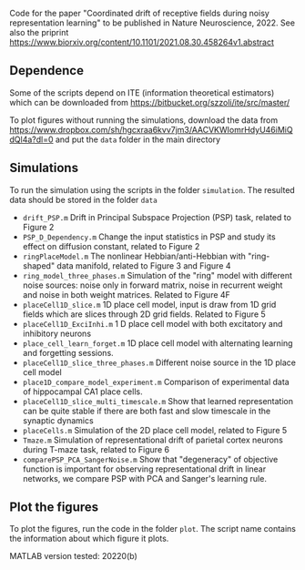 Code for the paper "Coordinated drift of receptive fields during noisy representation learning" to be published in Nature Neuroscience, 2022. See also the priprint https://www.biorxiv.org/content/10.1101/2021.08.30.458264v1.abstract

## Dependence
Some of the scripts depend on ITE (information theoretical estimators) which can be downloaded from https://bitbucket.org/szzoli/ite/src/master/

To plot figures without running the simulations, download the data from https://www.dropbox.com/sh/hgcxraa6kvv7jm3/AACVKWIomrHdyU46iMiQdQl4a?dl=0 and put the `data` folder in the main directory

## Simulations

To run the simulation using the scripts in the folder `simulation`. The resulted data should be stored in the folder `data` 

- `drift_PSP.m` Drift in Principal Subspace Projection (PSP) task, related to Figure 2 
- `PSP_D_Dependency.m` Change the input statistics in PSP and study  its effect on diffusion constant, related to Figure 2
- `ringPlaceModel.m` The nonlinear Hebbian/anti-Hebbian with "ring-shaped" data manifold, related to Figure 3 and Figure 4
- `ring_model_three_phases.m` Simulation of the "ring" model with different noise sources: noise only in forward matrix, noise in recurrent weight and noise in both weight matrices. Related to Figure 4F
- `placeCell1D_slice.m` 1D place cell model, input is draw from 1D grid fields which are slices through 2D grid fields. Related to Figure 5
- `placeCell1D_ExciInhi.m` 1 D place cell model with both excitatory and inhibitory neurons
- `place_cell_learn_forget.m` 1D place cell model with alternating learning and forgetting sessions.
- `placeCell1D_slice_three_phases.m` Different noise source in the 1D place cell model
- `place1D_compare_model_experiment.m` Comparison of experimental data of hippocampal CA1 place cells.
- `placeCell1D_slice_multi_timescale.m` Show that learned representation can be quite stable if there are both fast and slow timescale in the synaptic dynamics
- `placeCells.m` Simulation of the 2D place cell model, related to Figure 5
- `Tmaze.m` Simulation of representational drift of parietal cortex neurons during T-maze task, related to Figure 6
- `comparePSP_PCA_SangerNoise.m` Show that "degeneracy" of objective function is important for observing representational drift in linear networks, we compare PSP with PCA and Sanger's learning rule.



##  Plot the figures

To plot the figures, run the code in the folder `plot`. The script name contains the information about which figure it plots. 



MATLAB version tested: 20220(b)
